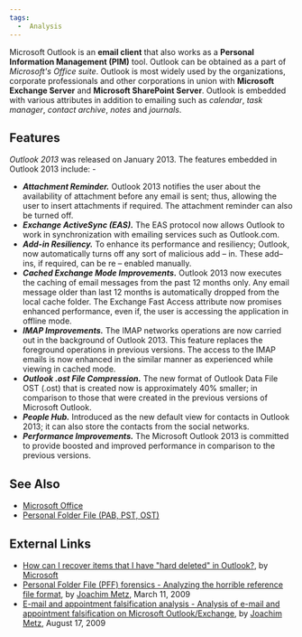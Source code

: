 ```yaml
---
tags:
  -  Analysis
---
```

Microsoft Outlook is an **email client** that also works as a **Personal
Information Management (PIM)** tool. Outlook can be obtained as a part
of *Microsoft's Office suite*. Outlook is most widely used by the
organizations, corporate professionals and other corporations in union
with **Microsoft Exchange Server** and **Microsoft SharePoint Server**.
Outlook is embedded with various attributes in addition to emailing such
as *calendar*, *task manager*, *contact archive*, *notes* and
*journals*.

## Features

*Outlook 2013* was released on January 2013. The features embedded in
Outlook 2013 include: -

- ***Attachment Reminder.*** Outlook 2013 notifies the user about the
  availability of attachment before any email is sent; thus, allowing
  the user to insert attachments if required. The attachment reminder
  can also be turned off.
- ***Exchange ActiveSync (EAS).*** The EAS protocol now allows Outlook
  to work in synchronization with emailing services such as Outlook.com.
- ***Add-in Resiliency.*** To enhance its performance and resiliency;
  Outlook, now automatically turns off any sort of malicious add – in.
  These add–ins, if required, can be re – enabled manually.
- ***Cached Exchange Mode Improvements.*** Outlook 2013 now executes the
  caching of email messages from the past 12 months only. Any email
  message older than last 12 months is automatically dropped from the
  local cache folder. The Exchange Fast Access attribute now promises
  enhanced performance, even if, the user is accessing the application
  in offline mode.
- ***IMAP Improvements.*** The IMAP networks operations are now carried
  out in the background of Outlook 2013. This feature replaces the
  foreground operations in previous versions. The access to the IMAP
  emails is now enhanced in the similar manner as experienced while
  viewing in cached mode.
- ***Outlook .ost File Compression.*** The new format of Outlook Data
  File OST (.ost) that is created now is approximately 40% smaller; in
  comparison to those that were created in the previous versions of
  Microsoft Outlook.
- ***People Hub.*** Introduced as the new default view for contacts in
  Outlook 2013; it can also store the contacts from the social networks.
- ***Performance Improvements.*** The Microsoft Outlook 2013 is
  committed to provide boosted and improved performance in comparison to
  the previous versions.

## See Also

- [Microsoft Office](microsoft_office.md)
- [Personal Folder File (PAB, PST,
  OST)](personal_folder_file_(pab,_pst,_ost).md)

## External Links

- [How can I recover items that I have "hard deleted" in
  Outlook?](http://support.microsoft.com/kb/246153), by
  [Microsoft](microsoft.md)
- [Personal Folder File (PFF) forensics - Analyzing the horrible
  reference file
  format](https://googledrive.com/host/0B3fBvzttpiiScU9qcG5ScEZKZE0/PFF%20Forensics%20-%20analyzing%20the%20horrible%20reference%20file%20format.pdf),
  by [Joachim Metz](joachim_metz.md), March 11, 2009
- [E-mail and appointment falsification analysis - Analysis of e-mail
  and appointment falsification on Microsoft
  Outlook/Exchange](https://googledrive.com/host/0B3fBvzttpiiScU9qcG5ScEZKZE0/PFF%20forensics%20-%20e-mail%20and%20appoinment%20falsification%20analysis.pdf),
  by [Joachim Metz](joachim_metz.md), August 17, 2009

